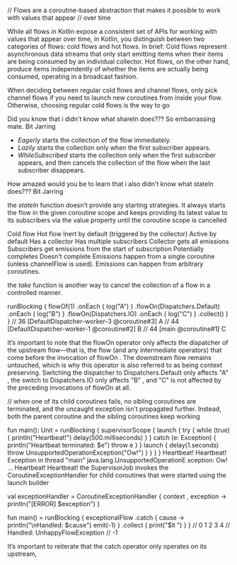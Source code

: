
// Flows are a coroutine-based abstraction that makes it possible to work with values that appear
// over time

While all flows in Kotlin expose a consistent set of APIs for working with
values that appear over time, in Kotlin, you distinguish between two categories
of flows: cold flows and hot flows. In brief:
Cold flows represent asynchronous data streams that only start
emitting items when their items are being consumed by an individual
collector.
Hot flows, on the other hand, produce items independently of
whether the items are actually being consumed, operating in a
broadcast fashion.


When deciding between regular cold flows and channel flows, only pick
channel flows if you need to launch new coroutines from inside your flow.
Otherwise, choosing regular cold flows is the way to go

Did you know that i didn't know what shareIn does??? So embarrassing mate. Bit Jarring 

* _Eagerly_ starts the collection of the flow immediately.
* _Lazily_ starts the collection only when the first subscriber appears.
* _WhileSubscribed_ starts the collection only when the first
subscriber appears, and then cancels the collection of the flow when
the last subscriber disappears.

How amazed would you be to learn that i also didn't know what stateIn does??? Bit Jarring

the _stateIn_ function doesn’t
provide any starting strategies. It always starts the flow in the given coroutine
scope and keeps providing its latest value to its subscribers via the value
property until the coroutine scope is cancelled

Cold flow Hot flow
Inert by default (triggered by the
collector)
Active by default
Has a collector Has multiple subscribers
Collector gets all emissions Subscribers get emissions
from the start of
subscription
Potentially completes Doesn’t complete
Emissions happen from a single
coroutine (unless channelFlow is
used).
Emissions can happen from
arbitrary coroutines.

the _take_ function is another way to cancel the
collection of a flow in a controlled manner.

runBlocking {
    flowOf(1)
        .onEach { log("A") }
        .flowOn(Dispatchers.Default)
        .onEach { log("B") }
        .flowOn(Dispatchers.IO)
        .onEach { log("C") }
        .collect()
    }
}
// 36 [DefaultDispatcher-worker-3 @coroutine#3] A
// 44 [DefaultDispatcher-worker-1 @coroutine#2] B
// 44 [main @coroutine#1] C

It’s important to note that the flowOn operator only affects the dispatcher of
the upstream flow—that is, the flow (and any intermediate operators) that come
before the invocation of flowOn . The downstream flow remains untouched,
which is why this operator is also referred to as being context preserving.
Switching the dispatcher to Dispatchers.Default only affects "A" , the
switch to Dispatchers.IO only affects "B" , and "C" is not affected by
the preceding invocations of flowOn at all.


// when one of its child
coroutines fails, no sibling coroutines are terminated, and the uncaught
exception isn’t propagated further. Instead, both the parent coroutine and the
sibling coroutines keep working

fun main(): Unit = runBlocking {
    supervisorScope {
        launch {
            try {
                while (true) {
                    println("Heartbeat!")
                    delay(500.milliseconds)
                }
            } catch (e: Exception) {
                println("Heartbeat terminated: $e")
                throw e
                }
            }
            launch {
                delay(1.seconds)
                throw UnsupportedOperationException("Ow!")
            }
        }
    }
}
Heartbeat!
Heartbeat!
Exception in thread "main" java.lang.UnsupportedOperationE
xception: Ow!
...
Heartbeat!
Heartbeat!
the SupervisorJob invokes the
CoroutineExceptionHandler for child coroutines that were started using the
launch builder

val exceptionHandler = CoroutineExceptionHandler { context
, exception ->
println("[ERROR] $exception")
}

fun main() = runBlocking {
    exceptionalFlow
    .catch { cause ->
        println("\nHandled: $cause")
        emit(-1)
    }
    .collect {
        print("$it ")
    }
}
// 0 1 2 3 4
// Handled: UnhappyFlowException
// -1

It’s important to reiterate that the catch operator only operates on its
upstream,
